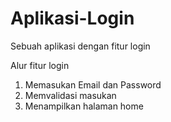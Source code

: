 # Aplikasi-Login
Sebuah aplikasi dengan fitur login

Alur fitur login
1. Memasukan Email dan Password
2. Memvalidasi masukan
3. Menampilkan halaman home
